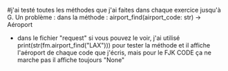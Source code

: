 #j'ai testé toutes les méthodes que j'ai faites dans chaque exercice jusqu'à G.
Un problème :
dans la méthode :
airport_find(airport_code: str) -> Aéroport

- dans le fichier "request" si vous pouvez le voir, j'ai utilisé print(str(fm.airport_find("LAX"))) pour tester la méthode et il affiche l'aéroport de chaque code que j'écris, mais pour le FJK CODE ça ne marche pas il affiche toujours "None"